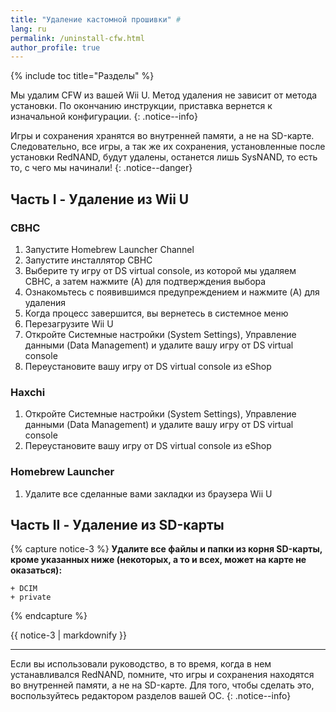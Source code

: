 ```yaml
---
title: "Удаление кастомной прошивки" #
lang: ru
permalink: /uninstall-cfw.html
author_profile: true
---
```


{% include toc title="Разделы" %}

Мы удалим CFW из вашей Wii U. Метод удаления не зависит от метода установки. По окончанию инструкции, приставка вернется к изначальной конфигурации.
{: .notice--info}

Игры и сохранения хранятся во внутренней памяти, а не на SD-карте. Следовательно, все игры, а так же их сохранения, установленные после установки RedNAND, будут удалены, останется лишь SysNAND, то есть то, с чего мы начинали!
{: .notice--danger}

## Часть I - Удаление из Wii U

### CBHC

1. Запустите Homebrew Launcher Channel
1. Запустите инсталлятор CBHC
1. Выберите ту игру от DS virtual console, из которой мы удаляем CBHC, а затем нажмите (A) для подтверждения выбора
1. Ознакомьтесь с появившимся предупреждением и нажмите (A) для удаления
1. Когда процесс завершится, вы вернетесь в системное меню
1. Перезагрузите Wii U
1. Откройте Системные настройки (System Settings), Управление данными (Data Management) и удалите вашу игру от DS virtual console
1. Переустановите вашу игру от DS virtual console из eShop

### Haxchi

1. Откройте Системные настройки (System Settings), Управление данными (Data Management) и удалите вашу игру от DS virtual console
1. Переустановите вашу игру от DS virtual console из eShop

### Homebrew Launcher

1. Удалите все сделанные вами закладки из браузера Wii U

## Часть II - Удаление из SD-карты

{% capture notice-3 %}
**Удалите все файлы и папки из корня SD-карты, **кроме** указанных ниже (некоторых, а то и всех, может на карте не оказаться):**

    + DCIM
    + private

{% endcapture %}

<div class="notice--info">{{ notice-3 | markdownify }}</div>

___

Если вы использовали руководство, в то время, когда в нем устанавливался RedNAND, помните, что игры и сохранения находятся во внутренней памяти, а не на SD-карте. Для того, чтобы сделать это, воспользуйтесь редактором разделов вашей ОС.
{: .notice--info}
